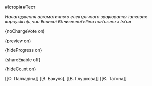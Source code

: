 #Історія #Тест

*Налагодження автоматичного електричного зварювання танкових корпусів під час Великої Вітчизняної війни пов’язане з ім’ям*

{noChangeVote on}

{preview on}

{hideProgress on}

{shareEnable off}

{hideCount on}

[[О. Палладіна]]
[[В. Бакуля]]
[[В. Глушкова]]
[[Є. Патона]]

